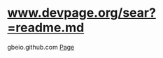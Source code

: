 # www.devpage.org/sear?=readme.md
gbeio.github.com
<a href="https://gbeio.github.io/www.devpage.org/about.htm">Page</a>
